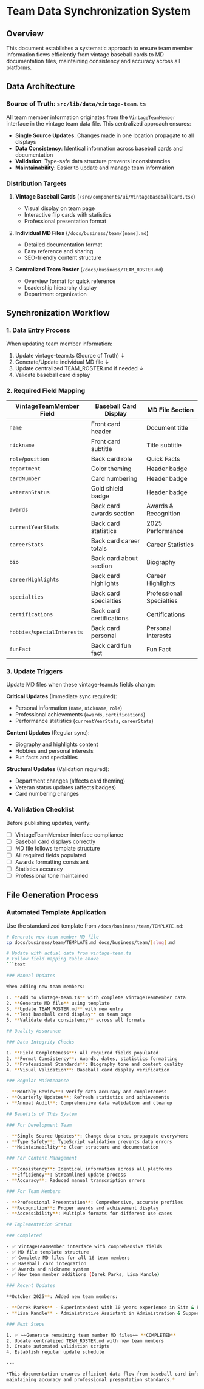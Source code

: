 # Team Data Synchronization System

## Overview

This document establishes a systematic approach to ensure team member information
flows efficiently from vintage baseball cards to MD documentation files,
maintaining consistency and accuracy across all platforms.

## Data Architecture

### Source of Truth: `src/lib/data/vintage-team.ts`

All team member information originates from the `VintageTeamMember` interface in the
vintage team data file. This centralized approach ensures:

- **Single Source Updates**: Changes made in one location propagate to all displays
- **Data Consistency**: Identical information across baseball cards and documentation
- **Validation**: Type-safe data structure prevents inconsistencies
- **Maintainability**: Easier to update and manage team information

### Distribution Targets

1. **Vintage Baseball Cards** (`/src/components/ui/VintageBaseballCard.tsx`)
   - Visual display on team page
   - Interactive flip cards with statistics
   - Professional presentation format

2. **Individual MD Files** (`/docs/business/team/[name].md`)
   - Detailed documentation format
   - Easy reference and sharing
   - SEO-friendly content structure

3. **Centralized Team Roster** (`/docs/business/TEAM_ROSTER.md`)
   - Overview format for quick reference
   - Leadership hierarchy display
   - Department organization

## Synchronization Workflow

### 1. Data Entry Process

When updating team member information:

1. Update vintage-team.ts (Source of Truth)
   ↓
2. Generate/Update individual MD file
   ↓
3. Update centralized TEAM_ROSTER.md if needed
   ↓
4. Validate baseball card display

### 2. Required Field Mapping

| VintageTeamMember Field | Baseball Card Display | MD File Section |
|------------------------|----------------------|-----------------|
| `name` | Front card header | Document title |
| `nickname` | Front card subtitle | Title subtitle |
| `role`/`position` | Back card role | Quick Facts |
| `department` | Color theming | Header badge |
| `cardNumber` | Card numbering | Header badge |
| `veteranStatus` | Gold shield badge | Header badge |
| `awards` | Back card awards section | Awards & Recognition |
| `currentYearStats` | Back card statistics | 2025 Performance |
| `careerStats` | Back card career totals | Career Statistics |
| `bio` | Back card about section | Biography |
| `careerHighlights` | Back card highlights | Career Highlights |
| `specialties` | Back card specialties | Professional Specialties |
| `certifications` | Back card certifications | Certifications |
| `hobbies`/`specialInterests` | Back card personal | Personal Interests |
| `funFact` | Back card fun fact | Fun Fact |

### 3. Update Triggers

Update MD files when these vintage-team.ts fields change:

**Critical Updates** (Immediate sync required):

- Personal information (`name`, `nickname`, `role`)
- Professional achievements (`awards`, `certifications`)
- Performance statistics (`currentYearStats`, `careerStats`)

**Content Updates** (Regular sync):

- Biography and highlights content
- Hobbies and personal interests
- Fun facts and specialties

**Structural Updates** (Validation required):

- Department changes (affects card theming)
- Veteran status updates (affects badges)
- Card numbering changes

### 4. Validation Checklist

Before publishing updates, verify:

- [ ] VintageTeamMember interface compliance
- [ ] Baseball card displays correctly
- [ ] MD file follows template structure
- [ ] All required fields populated
- [ ] Awards formatting consistent
- [ ] Statistics accuracy
- [ ] Professional tone maintained

## File Generation Process

### Automated Template Application

Use the standardized template from `/docs/business/team/TEMPLATE.md`:

```bash
# Generate new team member MD file
cp docs/business/team/TEMPLATE.md docs/business/team/[slug].md

# Update with actual data from vintage-team.ts
# Follow field mapping table above
```text

### Manual Updates

When adding new team members:

1. **Add to vintage-team.ts** with complete VintageTeamMember data
2. **Generate MD file** using template
3. **Update TEAM_ROSTER.md** with new entry
4. **Test baseball card display** on team page
5. **Validate data consistency** across all formats

## Quality Assurance

### Data Integrity Checks

1. **Field Completeness**: All required fields populated
2. **Format Consistency**: Awards, dates, statistics formatting
3. **Professional Standards**: Biography tone and content quality
4. **Visual Validation**: Baseball card display verification

### Regular Maintenance

- **Monthly Review**: Verify data accuracy and completeness
- **Quarterly Updates**: Refresh statistics and achievements
- **Annual Audit**: Comprehensive data validation and cleanup

## Benefits of This System

### For Development Team

- **Single Source Updates**: Change data once, propagate everywhere
- **Type Safety**: TypeScript validation prevents data errors
- **Maintainability**: Clear structure and documentation

### For Content Management

- **Consistency**: Identical information across all platforms
- **Efficiency**: Streamlined update process
- **Accuracy**: Reduced manual transcription errors

### For Team Members

- **Professional Presentation**: Comprehensive, accurate profiles
- **Recognition**: Proper awards and achievement display
- **Accessibility**: Multiple formats for different use cases

## Implementation Status

### Completed

- ✅ VintageTeamMember interface with comprehensive fields
- ✅ MD file template structure
- ✅ Complete MD files for all 16 team members
- ✅ Baseball card integration
- ✅ Awards and nickname system
- ✅ New team member additions (Derek Parks, Lisa Kandle)

### Recent Updates

**October 2025**: Added new team members:

- **Derek Parks** - Superintendent with 10 years experience in Site & Field Operations
- **Lisa Kandle** - Administrative Assistant in Administration & Support

### Next Steps

1. ✅ ~~Generate remaining team member MD files~~ **COMPLETED**
2. Update centralized TEAM_ROSTER.md with new team members
3. Create automated validation scripts
4. Establish regular update schedule

---

*This documentation ensures efficient data flow from baseball card information to MD files while
maintaining accuracy and professional presentation standards.*
